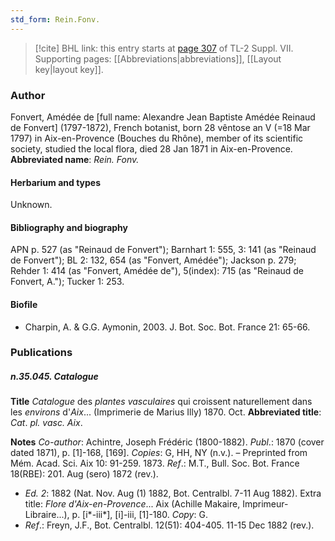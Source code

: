 ```yaml
---
std_form: Rein.Fonv.
---
```


> [!cite] BHL link: this entry starts at [page 307](https://www.biodiversitylibrary.org/page/33259811) of TL-2 Suppl. VII.
> Supporting pages: [[Abbreviations|abbreviations]], [[Layout key|layout key]].

### Author

Fonvert, Amédée de \[full name: Alexandre Jean Baptiste Amédée Reinaud de Fonvert\] (1797-1872), French botanist, born 28 vêntose an V (=18 Mar 1797) in Aix-en-Provence (Bouches du Rhône), member of its scientific society, studied the local flora, died 28 Jan 1871 in Aix-en-Provence. 
**Abbreviated name**: *Rein. Fonv.*

#### Herbarium and types

Unknown.

#### Bibliography and biography

APN p. 527 (as "Reinaud de Fonvert"); Barnhart 1: 555, 3: 141 (as "Reinaud de Fonvert"); BL 2: 132, 654 (as "Fonvert, Amédée"); Jackson p. 279; Rehder 1: 414 (as "Fonvert, Amédée de"), 5(index): 715 (as "Reinaud de Fonvert, A."); Tucker 1: 253.

#### Biofile

- Charpin, A. & G.G. Aymonin, 2003. J. Bot. Soc. Bot. France 21: 65-66.

### Publications

##### n.35.045. Catalogue

**Title**
*Catalogue* des *plantes vasculaires* qui croissent naturellement dans les *environs* d'*Aix*... (Imprimerie de Marius Illy) 1870. Oct.
**Abbreviated title**: *Cat*. *pl. vasc. Aix*.

**Notes**
*Co-author*: Achintre, Joseph Frédéric (1800-1882).
*Publ*.: 1870 (cover dated 1871), p. \[1\]-168, \[169\]. *Copies*: G, HH, NY (n.v.). – Preprinted from Mém. Acad. Sci. Aix 10: 91-259. 1873.
*Ref*.: M.T., Bull. Soc. Bot. France 18(RBE): 201. Aug (sero) 1872 (rev.).
- *Ed. 2*: 1882 (Nat. Nov. Aug (1) 1882, Bot. Centralbl. 7-11 Aug 1882). Extra title: *Flore d'Aix-en-Provence*... Aix (Achille Makaire, Imprimeur-Libraire...), p. \[i\*-iii\*\], \[i\]-iii, \[1\]-180. *Copy*: G.
- *Ref*.: Freyn, J.F., Bot. Centralbl. 12(51): 404-405. 11-15 Dec 1882 (rev.).

